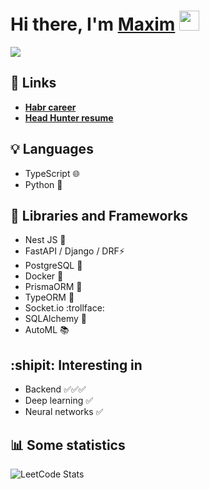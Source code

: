 <h1>Hi there, I'm <a href="https://github.com/idmaksim" target="_blank">Maxim</a> 
<img src="https://github.com/blackcater/blackcater/raw/main/images/Hi.gif" height="32"/>
</h1>
<p>
<img align="center" src="https://readme-typing-svg.herokuapp.com?color=%2336BCF7&lines=Junior+backend+developer">
</p>

## :link: Links 
-  **[Habr career](https://career.habr.com/idmaksim)**
-  **[Head Hunter resume](https://hh.ru/resume/2cab0c6eff0dc71c610039ed1f79674f754159)**


## 💡 Languages
- TypeScript :globe_with_meridians:
- Python :snake:

## :hammer: Libraries and Frameworks
- Nest JS :wolf:  
- FastAPI / Django / DRF⚡
- PostgreSQL 🐘
- Docker :whale2:
- PrismaORM :crystal_ball: 
- TypeORM :snail:
- Socket.io :trollface:
- SQLAlchemy :milky_way:
- AutoML 📚
  
## :shipit: Interesting in
- Backend :white_check_mark::white_check_mark::white_check_mark:
- Deep learning :white_check_mark:
- Neural networks :white_check_mark:
## :bar_chart: Some statistics
![LeetCode Stats](https://leetcard.jacoblin.cool/dmaksim?theme=nord&font=ABeeZee&ext=heatmap)

